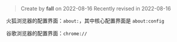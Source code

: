 > Create by **fall** on 2022-08-16
> Recently revised in 2022-08-16

火狐浏览器的配置界面：`about:`，其中核心配置界面是 `about:config`

谷歌浏览器的配置界面：`chrome://`

